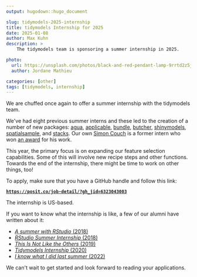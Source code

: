 ```yaml
---
output: hugodown::hugo_document

slug: tidymodels-2025-internship
title: tidymodels Internship for 2025
date: 2025-01-08
author: Max Kuhn
description: >
    The tidymodels team is sponsoring a summer internship in 2025.

photo:
  url: https://unsplash.com/photos/black-and-red-pendant-lamp-9rrtd2z5jdg
  author: Jordane Mathieu

categories: [other] 
tags: [tidymodels, internship]
---
```


We are chuffed once again to offer a summer internship with the tidymodels team. 

We've had eight previous summer interns and these led to the creation of a number of new packages: [agua](https://agua.tidymodels.org/), [applicable](https://applicable.tidymodels.org/), [bundle](https://rstudio.github.io/bundle/), [butcher](https://butcher.tidymodels.org/), [shinymodels](https://shinymodels.tidymodels.org/), [spatialsample](https://spatialsample.tidymodels.org/), and [stacks](https://stacks.tidymodels.org/). Our own [Simon Couch](https://www.simonpcouch.com/) is a former intern who won [an award](https://community.amstat.org/jointscsg-section/awards/john-m-chambers) for his work. 

This year, the primary focus is on expanding our feature selection capabilities. Some of this will involve new recipe steps and other functions. Towards the end of the internship, there might be time to work on other things, too!

To apply, make sure that you have a GitHub handle and follow this link: 

**[`https://posit.co/job-detail/?gh_jid=6323043003`](https://posit.co/job-detail/?gh_jid=6323043003)**

The internship is US-based.  

If you want to know what the internship is like, a few of our alumni have written about it: 

- [_A summer with RStudio_ (2018)](https://www.alexpghayes.com/post/2018-08-10_a-summer-with-rstudio/)
- [_RStudio Summer Internship_ (2018)](https://fbchow.rbind.io/2018/07/27/rstudio-summer-internship/)
- [_This Is Not Like the Others_ (2019)](https://education.rstudio.com/blog/2019/12/this-is-not-like-the-others/)
- [_Tidymodels Internship_ (2020)](https://education.rstudio.com/blog/2020/06/tidymodels-internship/)
- [_I know what I did last summer_ (2022)](https://www.mm218.dev/posts/2022-08-15-last-summer/)


We can't wait to get started and look forward to reading your applications. 

